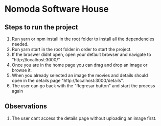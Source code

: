# Nomoda Software House

## Steps to run the project

1. Run yarn or npm install in the root folder to install all the dependencies needed.
2. Run yarn start in the root folder in order to start the project.
3. If the broswer didnt open, open your default browser and navigate to "http://localhost:3000/"
4. Once you are in the home page you can drag and drop an image or browse it.
5. When you already selected an image the movies and details should open in the details page "http://localhost:3000/details".
6. The user can go back with the "Regresar button" and start the process again


## Observations

1. The user cant access the details page without uploading an image first.
